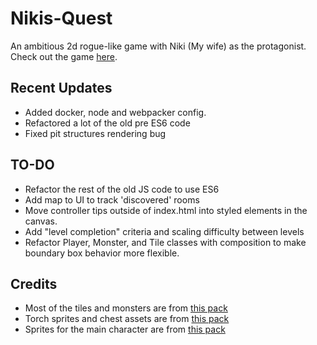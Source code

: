 # Nikis-Quest
An ambitious 2d rogue-like game with Niki (My wife) as the protagonist.
<br>
Check out the game [here](https://keymaster777.github.io/Nikis-Quest/).

## Recent Updates
- Added docker, node and webpacker config.
- Refactored a lot of the old pre ES6 code
- Fixed pit structures rendering bug 
## TO-DO
- Refactor the rest of the old JS code to use ES6
- Add map to UI to track 'discovered' rooms
- Move controller tips outside of index.html into styled elements in the canvas.
- Add "level completion" criteria and scaling difficulty between levels
- Refactor Player, Monster, and Tile classes with composition to make boundary box behavior more flexible.
## Credits
- Most of the tiles and monsters are from [this pack](https://0x72.itch.io/dungeontileset-ii)
- Torch sprites and chest assets are from [this pack](https://pixel-poem.itch.io/dungeon-assetpuck)
- Sprites for the main character are from [this pack](https://ansimuz.itch.io/legend-of-faune)
